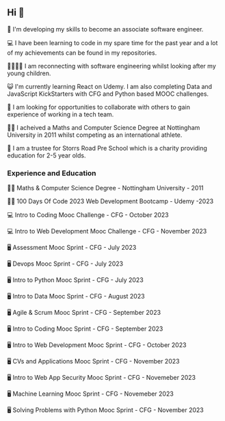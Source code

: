 ## Hi 👋

👋 I'm developing my skills to become an associate software engineer.

💻 I have been learning to code in my spare time for the past year and a lot of my achievements can be found in my repositories.

👨‍👩‍👧‍👦 I am reconnecting with software engineering whilst looking after my young children.

😺 I'm currently learning React on Udemy. I am also completing Data and JavaScript KickStarters with CFG and Python based MOOC challenges.

🤝 I am looking for opportunities to collaborate with others to gain experience of working in a tech team.

👩‍🎓 I acheived a Maths and Computer Science Degree at Nottingham University in 2011 whilst competing as an international athlete.

💖 I am a trustee for Storrs Road Pre School which is a charity providing education for 2-5 year olds.

### Experience and Education
👩‍🎓 Maths & Computer Science Degree - Nottingham University - 2011

👩‍🏫 100 Days Of Code 2023 Web Development Bootcamp - Udemy -2023

💻 Intro to Coding Mooc Challenge - CFG - October 2023

💻 Intro to Web Development Mooc Challenge - CFG - November 2023

🖥 Assessment Mooc Sprint - CFG - July 2023

🖥 Devops Mooc Sprint - CFG - July 2023

🖥 Intro to Python Mooc Sprint - CFG - July 2023

🖥 Intro to Data Mooc Sprint - CFG - August 2023

🖥 Agile & Scrum Mooc Sprint - CFG - September 2023

🖥 Intro to Coding Mooc Sprint - CFG - September 2023

🖥 Intro to Web Development Mooc Sprint - CFG - October 2023

🖥 CVs and Applications Mooc Sprint - CFG - November 2023

🖥 Intro to Web App Security Mooc Sprint - CFG - Novemeber 2023

🖥 Machine Learning Mooc Sprint - CFG - Novemeber 2023

🖥 Solving Problems with Python Mooc Sprint - CFG - November 2023
